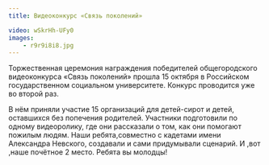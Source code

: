 ```yaml
---
title: Видеоконкурс «Связь поколений»

video: wSkrHh-UFy0
images:
    - r9r9i8i8.jpg
---
```


Торжественная церемония награждения победителей общегородского видеоконкурса «Связь поколений» прошла 15 октября в Российском государственном социальном университете. Конкурс проводится уже во второй раз.

<!--more-->
В нём приняли участие 15 организаций для детей-сирот и детей, оставшихся без попечения родителей. Участники подготовили по одному видеоролику, где они рассказали о том, как они помогают пожилым людям. Наши ребята,совместно с кадетами имени Александра Невского, создавали и сами придумывали сценарий. И ,вот ,наше почётное 2 место. Ребята вы молодцы!
